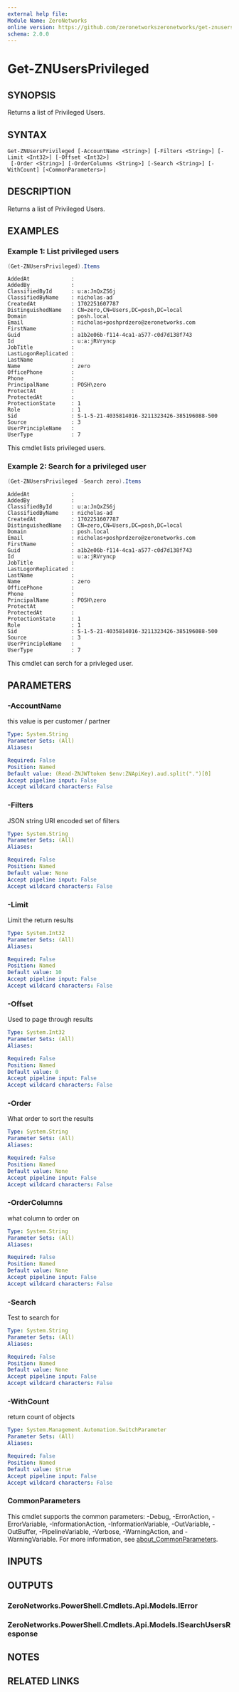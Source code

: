 ```yaml
---
external help file:
Module Name: ZeroNetworks
online version: https://github.com/zeronetworkszeronetworks/get-znusersprivileged
schema: 2.0.0
---
```


# Get-ZNUsersPrivileged

## SYNOPSIS
Returns a list of Privileged Users.

## SYNTAX

```
Get-ZNUsersPrivileged [-AccountName <String>] [-Filters <String>] [-Limit <Int32>] [-Offset <Int32>]
 [-Order <String>] [-OrderColumns <String>] [-Search <String>] [-WithCount] [<CommonParameters>]
```

## DESCRIPTION
Returns a list of Privileged Users.

## EXAMPLES

### Example 1: List privileged users
```powershell
(Get-ZNUsersPrivileged).Items
```

```output
AddedAt             : 
AddedBy             : 
ClassifiedById      : u:a:JnQxZS6j
ClassifiedByName    : nicholas-ad
CreatedAt           : 1702251607787
DistinguishedName   : CN=zero,CN=Users,DC=posh,DC=local
Domain              : posh.local
Email               : nicholas+poshprdzero@zeronetworks.com
FirstName           : 
Guid                : a1b2e06b-f114-4ca1-a577-c0d7d138f743
Id                  : u:a:jRVryncp
JobTitle            : 
LastLogonReplicated : 
LastName            : 
Name                : zero
OfficePhone         : 
Phone               : 
PrincipalName       : POSH\zero
ProtectAt           : 
ProtectedAt         : 
ProtectionState     : 1
Role                : 1
Sid                 : S-1-5-21-4035814016-3211323426-385196088-500
Source              : 3
UserPrincipleName   : 
UserType            : 7
```

This cmdlet lists privileged users.

### Example 2: Search for a privileged user
```powershell
(Get-ZNUsersPrivileged -Search zero).Items
```

```output
AddedAt             : 
AddedBy             : 
ClassifiedById      : u:a:JnQxZS6j
ClassifiedByName    : nicholas-ad
CreatedAt           : 1702251607787
DistinguishedName   : CN=zero,CN=Users,DC=posh,DC=local
Domain              : posh.local
Email               : nicholas+poshprdzero@zeronetworks.com
FirstName           : 
Guid                : a1b2e06b-f114-4ca1-a577-c0d7d138f743
Id                  : u:a:jRVryncp
JobTitle            : 
LastLogonReplicated : 
LastName            : 
Name                : zero
OfficePhone         : 
Phone               : 
PrincipalName       : POSH\zero
ProtectAt           : 
ProtectedAt         : 
ProtectionState     : 1
Role                : 1
Sid                 : S-1-5-21-4035814016-3211323426-385196088-500
Source              : 3
UserPrincipleName   : 
UserType            : 7
```

This cmdlet can serch for a privleged user.

## PARAMETERS

### -AccountName
this value is per customer / partner

```yaml
Type: System.String
Parameter Sets: (All)
Aliases:

Required: False
Position: Named
Default value: (Read-ZNJWTtoken $env:ZNApiKey).aud.split(".")[0]
Accept pipeline input: False
Accept wildcard characters: False
```

### -Filters
JSON string URI encoded set of filters

```yaml
Type: System.String
Parameter Sets: (All)
Aliases:

Required: False
Position: Named
Default value: None
Accept pipeline input: False
Accept wildcard characters: False
```

### -Limit
Limit the return results

```yaml
Type: System.Int32
Parameter Sets: (All)
Aliases:

Required: False
Position: Named
Default value: 10
Accept pipeline input: False
Accept wildcard characters: False
```

### -Offset
Used to page through results

```yaml
Type: System.Int32
Parameter Sets: (All)
Aliases:

Required: False
Position: Named
Default value: 0
Accept pipeline input: False
Accept wildcard characters: False
```

### -Order
What order to sort the results

```yaml
Type: System.String
Parameter Sets: (All)
Aliases:

Required: False
Position: Named
Default value: None
Accept pipeline input: False
Accept wildcard characters: False
```

### -OrderColumns
what column to order on

```yaml
Type: System.String
Parameter Sets: (All)
Aliases:

Required: False
Position: Named
Default value: None
Accept pipeline input: False
Accept wildcard characters: False
```

### -Search
Test to search for

```yaml
Type: System.String
Parameter Sets: (All)
Aliases:

Required: False
Position: Named
Default value: None
Accept pipeline input: False
Accept wildcard characters: False
```

### -WithCount
return count of objects

```yaml
Type: System.Management.Automation.SwitchParameter
Parameter Sets: (All)
Aliases:

Required: False
Position: Named
Default value: $true
Accept pipeline input: False
Accept wildcard characters: False
```

### CommonParameters
This cmdlet supports the common parameters: -Debug, -ErrorAction, -ErrorVariable, -InformationAction, -InformationVariable, -OutVariable, -OutBuffer, -PipelineVariable, -Verbose, -WarningAction, and -WarningVariable. For more information, see [about_CommonParameters](http://go.microsoft.com/fwlink/?LinkID=113216).

## INPUTS

## OUTPUTS

### ZeroNetworks.PowerShell.Cmdlets.Api.Models.IError

### ZeroNetworks.PowerShell.Cmdlets.Api.Models.ISearchUsersResponse

## NOTES

## RELATED LINKS

